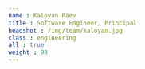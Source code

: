 ```yaml
---
name : Kaloyan Raev
title : Software Engineer, Principal
headshot : /img/team/kaloyan.jpg
class : engineering
all : true
weight : 98
---
```

